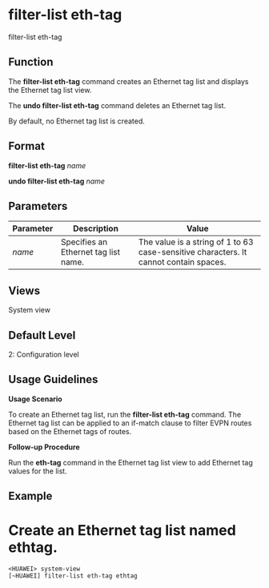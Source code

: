 filter-list eth-tag
===================

filter-list eth-tag

Function
--------



The **filter-list eth-tag** command creates an Ethernet tag list and displays the Ethernet tag list view.

The **undo filter-list eth-tag** command deletes an Ethernet tag list.



By default, no Ethernet tag list is created.


Format
------

**filter-list eth-tag** *name*

**undo filter-list eth-tag** *name*


Parameters
----------

| Parameter | Description | Value |
| --- | --- | --- |
| *name* | Specifies an Ethernet tag list name. | The value is a string of 1 to 63 case-sensitive characters. It cannot contain spaces. |



Views
-----

System view


Default Level
-------------

2: Configuration level


Usage Guidelines
----------------

**Usage Scenario**



To create an Ethernet tag list, run the **filter-list eth-tag** command. The Ethernet tag list can be applied to an if-match clause to filter EVPN routes based on the Ethernet tags of routes.



**Follow-up Procedure**



Run the **eth-tag** command in the Ethernet tag list view to add Ethernet tag values for the list.




Example
-------

# Create an Ethernet tag list named ethtag.
```
<HUAWEI> system-view
[~HUAWEI] filter-list eth-tag ethtag

```